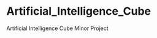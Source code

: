 Artificial_Intelligence_Cube
============================

Artificial Intelligence Cube Minor Project
